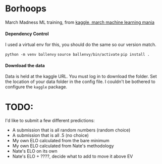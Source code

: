 # Borhoops
March Madness ML training, from [kaggle, march machine learning mania](https://www.kaggle.com/competitions/march-machine-learning-mania-2025)


#### Dependency Control
I used a virtual env for this, you should do the same so our version match.

`python -m venv ballenvy`
`source ballenvy/bin/activate`
`pip install .`

#### Download the data
Data is held at the kaggle URL. You must log in to download the folder. Set the location of your data folder in the config file. I couldn't be bothered to configure the `kaggle` package.

# TODO:
I'd like to submit a few different predictions:
- A submission that is all random numbers (random choice)
- A submission that is all .5 (no choice)
- My own ELO calculated from the bare minimum
- My own ELO calculated from Nate's methodology
- Nate's ELO on its own
- Nate's ELO + ????, decide what to add to move it above EV
